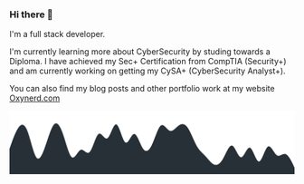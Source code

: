 ### Hi there 👋

I'm a full stack developer.

I'm currently learning more about CyberSecurity by studing towards a Diploma.
I have achieved my Sec+ Certification from CompTIA (Security+) and am currently working on getting my CySA+ (CyberSecurity Analyst+).

You can also find my blog posts and other portfolio work at my website [Oxynerd.com](https://oxynerd.com)


<img src="wave.svg"></img>
<img xmlns="http://www.w3.org/2000/svg" viewBox="0 0 1440 320"><path fill="#273036" fill-opacity="1" d="M0,64L7.7,106.7C15.5,149,31,235,46,272C61.9,309,77,299,93,256C108.4,213,124,139,139,106.7C154.8,75,170,85,186,117.3C201.3,149,217,203,232,229.3C247.7,256,263,256,279,240C294.2,224,310,192,325,192C340.6,192,356,224,372,234.7C387.1,245,403,235,418,213.3C433.5,192,449,160,465,144C480,128,495,128,511,128C526.5,128,542,128,557,117.3C572.9,107,588,85,604,85.3C619.4,85,635,107,650,133.3C665.8,160,681,192,697,197.3C712.3,203,728,181,743,170.7C758.7,160,774,160,790,144C805.2,128,821,96,836,117.3C851.6,139,867,213,883,202.7C898.1,192,914,96,929,80C944.5,64,960,128,975,138.7C991,149,1006,107,1022,122.7C1037.4,139,1053,213,1068,250.7C1083.9,288,1099,288,1115,282.7C1130.3,277,1146,267,1161,224C1176.8,181,1192,107,1208,64C1223.2,21,1239,11,1254,21.3C1269.7,32,1285,64,1301,69.3C1316.1,75,1332,53,1347,74.7C1362.6,96,1378,160,1394,165.3C1409,171,1425,117,1432,90.7L1440,64L1440,0L1432.3,0C1424.5,0,1409,0,1394,0C1378.1,0,1363,0,1347,0C1331.6,0,1316,0,1301,0C1285.2,0,1270,0,1254,0C1238.7,0,1223,0,1208,0C1192.3,0,1177,0,1161,0C1145.8,0,1130,0,1115,0C1099.4,0,1084,0,1068,0C1052.9,0,1037,0,1022,0C1006.5,0,991,0,975,0C960,0,945,0,929,0C913.5,0,898,0,883,0C867.1,0,852,0,836,0C820.6,0,805,0,790,0C774.2,0,759,0,743,0C727.7,0,712,0,697,0C681.3,0,666,0,650,0C634.8,0,619,0,604,0C588.4,0,573,0,557,0C541.9,0,526,0,511,0C495.5,0,480,0,465,0C449,0,434,0,418,0C402.6,0,387,0,372,0C356.1,0,341,0,325,0C309.7,0,294,0,279,0C263.2,0,248,0,232,0C216.8,0,201,0,186,0C170.3,0,155,0,139,0C123.9,0,108,0,93,0C77.4,0,62,0,46,0C31,0,15,0,8,0L0,0Z"></path></img>
<!--
**devon-the-developer/devon-the-developer** is a ✨ _special_ ✨ repository because its `README.md` (this file) appears on your GitHub profile.

Here are some ideas to get you started:

- 🔭 I’m currently working on ...
- 🌱 I’m currently learning ...
- 👯 I’m looking to collaborate on ...
- 🤔 I’m looking for help with ...
- 💬 Ask me about ...
- 📫 How to reach me: ...
- 😄 Pronouns: ...
- ⚡ Fun fact: ...
-->
